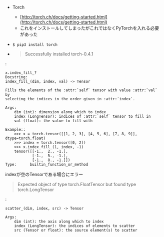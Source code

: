 
- Torch
    - [http://torch.ch/docs/getting-started.html](http://torch.ch/docs/getting-started.html)
    - これをインストールしてしまったがこれではなくPyTorchを入れる必要があった

- `$ pip3 install torch`
- > Successfully installed torch-0.4.1


:

```
x.index_fill_?
Docstring:
index_fill_(dim, index, val) -> Tensor

Fills the elements of the :attr:`self` tensor with value :attr:`val` by
selecting the indices in the order given in :attr:`index`.

Args:
    dim (int): dimension along which to index
    index (LongTensor): indices of :attr:`self` tensor to fill in
    val (float): the value to fill with

Example::
    >>> x = torch.tensor([[1, 2, 3], [4, 5, 6], [7, 8, 9]], dtype=torch.float)
    >>> index = torch.tensor([0, 2])
    >>> x.index_fill_(1, index, -1)
    tensor([[-1.,  2., -1.],
            [-1.,  5., -1.],
            [-1.,  8., -1.]])
Type:      builtin_function_or_method
```

indexが空のTensorである場合にエラー

> Expected object of type torch.FloatTensor but found type torch.LongTensor


:

```
scatter_(dim, index, src) -> Tensor

Args:
    dim (int): the axis along which to index
    index (LongTensor): the indices of elements to scatter
    src (Tensor or float): the source element(s) to scatter
```


